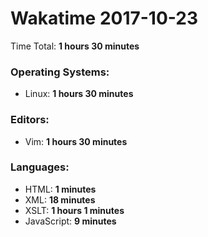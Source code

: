 # Wakatime 2017-10-23

Time Total: **1 hours 30 minutes**

### Operating Systems:
- Linux: **1 hours 30 minutes** 

### Editors:
- Vim: **1 hours 30 minutes** 

### Languages:
- HTML: **1 minutes** 
- XML: **18 minutes** 
- XSLT: **1 hours 1 minutes** 
- JavaScript: **9 minutes** 

